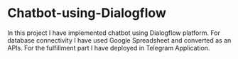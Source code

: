 # Chatbot-using-Dialogflow
In this project I have implemented chatbot using Dialogflow platform. For database connectivity I  have used Google Spreadsheet and converted as an APIs. For the fulfillment part I have deployed in Telegram Application.
